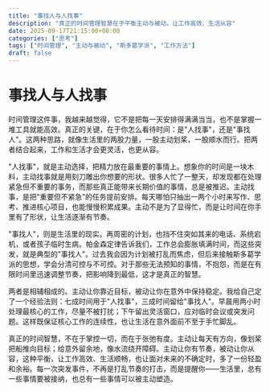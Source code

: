 ```yaml
---
title: "事找人与人找事"
description: "真正的时间管理智慧在于平衡主动与被动，让工作高效、生活从容"
date: 2025-09-17T21:15:00+08:00
categories: ["思考"]
tags: ["时间管理", "主动与被动", "斯多葛学派", "工作方法"]
draft: false
---
```


# 事找人与人找事

时间管理这件事，我越来越觉得，它不是把每一天安排得满满当当，也不是掌握一堆工具就能高效。真正的关键，在于你怎么看待时间：是"人找事"，还是"事找人"。这两种思路，就像生活里的两股力量，一股主动划桨，一股顺水而行。把两者结合起来，工作和生活才会更灵活，也更从容。

"人找事"，就是主动选择，把精力放在最重要的事情上。想象你的时间是一块木料，主动找事就是用刻刀雕出你想要的形状。很多人忙了一整天，却发现都在处理紧急但不重要的事务，而那些真正能带来长期价值的事情，总是被推迟。主动找事，是把"重要但不紧急"的任务提前安排。每天哪怕只抽出一两个小时来写作、思考、推进核心项目，也能慢慢积累成果。主动不是为了显得忙，而是让时间在你手里有了形状，让生活逐渐有节奏。

"事找人"，则是生活里的现实。再周密的计划，也挡不住突如其来的电话、系统宕机，或者孩子临时生病。帕金森定律告诉我们，工作总会膨胀填满时间，而这些突发，就是典型的"事找人"。过去我会因为计划被打乱而焦虑，但后来接触斯多葛学派的思想，学会分清可控与不可控。对于那些无法预知的事情，不抱怨，而是在有限时间里迅速调整节奏，把影响降到最低，这才是真正的智慧。

两者是相辅相成的。主动让你靠近目标，被动让你在意外中保持稳定。我给自己定了一个经验法则：七成时间用于"人找事"，三成时间留给"事找人"。早晨用两小时处理最核心的工作，尽量不被打扰；下午留出灵活窗口，应对临时会议或突发问题。这样既保证核心工作的连续性，也让生活在意外面前不至于手忙脚乱。

真正的时间智慧，不在于掌控一切，而在于张弛有度。主动让每天有方向，像划桨把船推向目标；给意外留余地，像水流绕开障碍。主动让你有节奏，被动让你从容，这种平衡，让工作高效、生活顺畅，也让面对未来的不确定时，多了一份轻盈和余裕。每一次突发事件，不再是打乱节奏的打击，而是提醒你——生活里，总有一些事情要被接纳，也总有一些事情可以被主动塑造。